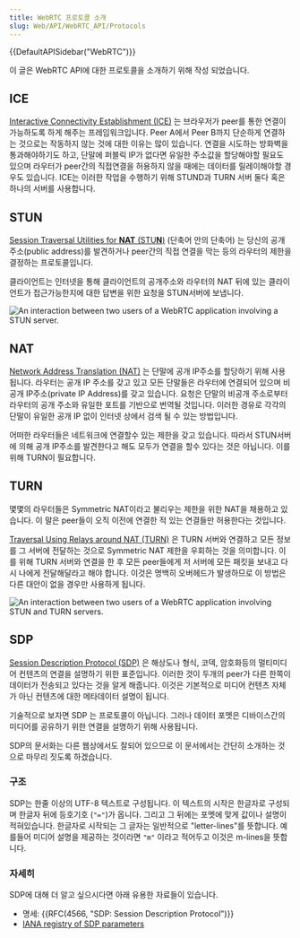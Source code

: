 ```yaml
---
title: WebRTC 프로토콜 소개
slug: Web/API/WebRTC_API/Protocols
---
```


{{DefaultAPISidebar("WebRTC")}}

이 글은 WebRTC API에 대한 프로토콜을 소개하기 위해 작성 되었습니다.

## ICE

[Interactive Connectivity Establishment (ICE)](http://en.wikipedia.org/wiki/Interactive_Connectivity_Establishment) 는 브라우저가 peer를 통한 연결이 가능하도록 하게 해주는 프레임워크입니다. Peer A에서 Peer B까지 단순하게 연결하는 것으로는 작동하지 않는 것에 대한 이유는 많이 있습니다. 연결을 시도하는 방화벽을 통과해야하기도 하고, 단말에 퍼블릭 IP가 없다면 유일한 주소값을 할당해야할 필요도 있으며 라우터가 peer간의 직접연결을 허용하지 않을 때에는 데이터를 릴레이해야할 경우도 있습니다. ICE는 이러한 작업을 수행하기 위해 STUND과 TURN 서버 둘다 혹은 하나의 서버를 사용합니다.

## STUN

[Session Traversal Utilities for **NAT** (STU**N**)](http://en.wikipedia.org/wiki/STUN) (단축어 안의 단축어) 는 당신의 공개 주소(public address)를 발견하거나 peer간의 직접 연결을 막는 등의 라우터의 제한을 결정하는 프로토콜입니다.

클라이언트는 인터넷을 통해 클라이언트의 공개주소와 라우터의 NAT 뒤에 있는 클라이언트가 접근가능한지에 대한 답변을 위한 요청을 STUN서버에 보냅니다.

![An interaction between two users of a WebRTC application involving a STUN server.](webrtc-stun.png)

## NAT

[Network Address Translation (NAT)](https://en.wikipedia.org/wiki/Network_address_translation) 는 단말에 공개 IP주소를 할당하기 위해 사용됩니다. 라우터는 공개 IP 주소를 갖고 있고 모든 단말들은 라우터에 연결되어 있으며 비공개 IP주소(private IP Address)를 갖고 있습니다. 요청은 단말의 비공개 주소로부터 라우터의 공개 주소와 유일한 포트를 기반으로 번역될 것입니다. 이러한 경유로 각각의 단말이 유일한 공개 IP 없이 인터넷 상에서 검색 될 수 있는 방법입니다.

어떠한 라우터들은 네트워크에 연결할수 있는 제한을 갖고 있습니다. 따라서 STUN서버에 의해 공개 IP주소를 발견한다고 해도 모두가 연결을 할수 있다는 것은 아닙니다. 이를 위해 TURN이 필요합니다.

## TURN

몇몇의 라우터들은 Symmetric NAT이라고 불리우는 제한을 위한 NAT을 채용하고 있습니다. 이 말은 peer들이 오직 이전에 연결한 적 있는 연결들만 허용한다는 것입니다.

[Traversal Using Relays around NAT (TURN)](http://en.wikipedia.org/wiki/TURN) 은 TURN 서버와 연결하고 모든 정보를 그 서버에 전달하는 것으로 Symmetric NAT 제한을 우회하는 것을 의미합니다. 이를 위해 TURN 서버와 연결을 한 후 모든 peer들에게 저 서버에 모든 패킷을 보내고 다시 나에게 전달해달라고 해야 합니다. 이것은 명백히 오버헤드가 발생하므로 이 방법은 다른 대안이 없을 경우만 사용하게 됩니다.

![An interaction between two users of a WebRTC application involving STUN and TURN servers.](webrtc-turn.png)

## SDP

[Session Description Protocol (SDP)](http://en.wikipedia.org/wiki/Session_Description_Protocol) 은 해상도나 형식, 코덱, 암호화등의 멀티미디어 컨텐츠의 연결을 설명하기 위한 표준입니다. 이러한 것이 두개의 peer가 다른 한쪽이 데이터가 전송되고 있다는 것을 알게 해줍니다. 이것은 기본적으로 미디어 컨텐츠 자체가 아닌 컨텐츠에 대한 메타데이터 설명이 됩니다.

기술적으로 보자면 SDP 는 프로토콜이 아닙니다. 그러나 데이터 포멧은 디바이스간의 미디어를 공유하기 위한 연결을 설명하기 위해 사용됩니다.

SDP의 문서화는 다른 웹상에서도 잘되어 있으므로 이 문서에서는 간단히 소개하는 것으로 마무리 짓도록 하겠습니다.

### 구조

SDP는 한줄 이상의 UTF-8 텍스트로 구성됩니다. 이 텍스트의 시작은 한글자로 구성되며 한글자 뒤에 등호기호 (`"="`)가 옵니다. 그리고 그 뒤에는 포멧에 맞게 값이나 설명이 적혀있습니다. 한글자로 시작되는 그 글자는 일반적으로 "letter-lines"를 뜻합니다. 예를들어 미디어 설명을 제공하는 것이라면 `"m"` 이라고 적어두고 이것은 m-lines을 뜻합니다.

### 자세히

SDP에 대해 더 알고 싶으시다면 아래 유용한 자료들이 있습니다.

- 명세: {{RFC(4566, "SDP: Session Description Protocol")}}
- [IANA registry of SDP parameters](https://www.iana.org/assignments/sip-parameters/sip-parameters.xhtml)
